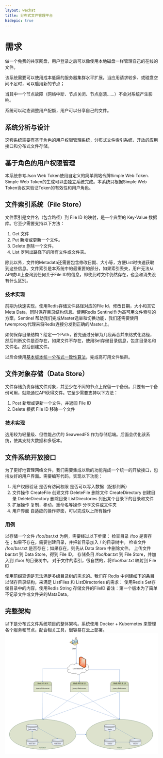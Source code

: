 ```yaml
---
layout: wechat
title: 分布式文件管理平台
hidepic: true
---
```


# 需求

做一个免费的共享网盘，用户登录之后可以像使用本地磁盘一样管理自己的在线的文件。

该系统需要可以使用成本低廉的服务器集群水平扩展，当应用请求较多、或磁盘空间不足时，可以启用新的节点；

当其中一个节点故障（网络中断、节点关闭、节点崩溃……）不会对系统产生影响。

系统可以动态调整用户配额，用户可以分享自己的文件。

## 系统分析与设计
这套系统需要有基于角色的用户权限管理系统，分布式文件索引系统，开放的应用接口和分布式文件存储。

## 基于角色的用户权限管理
本系统参考Json Web Token使用自定义的简单网站令牌Simple Web Token. Simple Web Token的生成可以由独立系统完成。本系统只根据Simple Web Token协议来验证Token的有效性和用户角色。

## 文件索引系统（File Store）

文件索引是文件名（包含路径）到 File ID 的映射，是一个典型的 Key-Value 数据库。它至少需要支持以下方法：

1. Get 文件
1. Put 新增或更新一个文件。
1. Delete 删除一个文件。
1. List 罗列出路径下的所有文件或文件夹。

除此以外，文件的Metadata还需要包含修改日期、大小等，方便List时快速获取到这些信息。文件索引是本系统中的最重要的部分，如果索引丢失，用户无法从API或UI上查询到任何关于File ID的信息，即使此时文件仍然存在，也会和消失没有什么区别。

### 技术实现
前期为快速实现，使用Redis存储文件路径对应的File Id，修改日期，大小和其它Meta Data，同时保存目录结构信息。使用Redis Sentinel作为高可用文件索引的方案。Sentinel 帮助我们完成Master选举和切换功能，我们还需要使用twemproxy代理来将Redis连接分发到正确的Master上。

如何保存目录结构？给定一个Path，首先通过分解为几段再合并来格式化路径，然后判断文件是否存在，如果文件不存在，使用Set存储目录信息，包含目录名和文件名。然后创建文件。



以后会使用[基本版本统一分布式一致性算法](http://blog.zhumingwu.cn/abc.html)，完成高可用文件集群。

## 文件对象存储（Data Store）
文件存储负责存储文件对象，并至少在不同的节点上保留一个备份。只要有一个备份可用，就能通过API获得文件。它至少需要支持以下方法：

1. Post 新增或更新一个文件，并返回 File ID
2. Delete 根据 File ID 移除一个文件

### 技术实现
选用较为轻量级、但性能占优的 SeaweedFS 作为存储后端。后面会优化该系统，使其支持大数据和多版本。



## 文件系统开放接口

为了更好地管理网络文件，我们需要集成以后的功能完成一个统一的开放接口，包括友好的用户界面。需要编写代码，实现以下功能：
1. 用户权限验证
    是否有访问权限
    是否可以写入数据（配额判断）
1. 文件操作
    CreateFile 创建文件
    DeleteFile 删除文件
    CreateDirectory 创建目录
    DeleteDirectory 删除目录
    ListDirectories 列出某个目录下的目录和文件
1. 扩展操作
    复制，移动，重命名等操作
    分享文件或文件夹
1. 用户界面
    自适应的操作界面，可以完成以上所有操作

### 用例
以存储一个文件 /foo/bar.txt 为例，需要经过以下步骤：
检查目录 /foo 是否存在；如果不存在，需要创建目录，并把新目录加入 / 的目录树中。
检查文件 /foo/bar.txt 是否存在；如果存在，则先从 Data Store 中删除文件。
上传文件 bar.txt 到 Data Store，得到 File ID。
存储条目 /foo/bar.txt 到 File Store，并加入到 /foo/ 的目录树中。
对于文件的索引，很自然的，将/foo/bar.txt 映射到 File ID

使用前缀查询是无法满足多级目录树的需求的。我们在 Redis 中创建如下的条目以储存目录结构，来满足 ListFiles 和 ListDirectories 的需求：
使用Redis Set存储目录中的内容，使用Redis String 存储文件的FileID
备注：第一个版本为了简单不记录文件或文件夹的MataData。

## 完整架构
以下是分布式文件系统项目的整体架构。系统使用 Docker + Kubernetes 来管理各个服务和节点，配合相关工具，很容易在云上部署。
![](https://raw.githubusercontent.com/OpenFides/blog/gh-pages/images/file%20manager.png)


